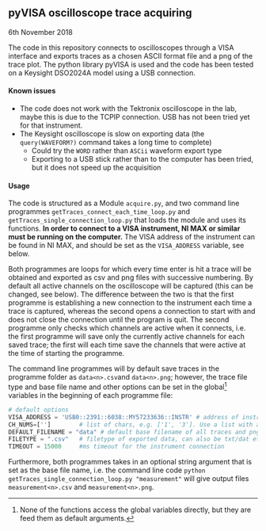 ## pyVISA oscilloscope trace acquiring

6th November 2018

The code in this repository connects to oscilloscopes through a VISA interface and exports traces as a chosen ASCII format file and a png of the trace plot. The python library pyVISA is used and the code has been tested on a Keysight DSO2024A model using a USB connection.

#### Known issues

- The code does not work with the Tektronix oscilloscope in the lab, maybe this is due to the TCPIP connection. USB has not been tried yet for that instrument.
- The Keysight oscilloscope is slow on exporting data (the `query(WAVEFORM?)` command takes a long time to complete)
  - Could try the `WORD` rather than `ASCii` waveform export type 
  - Exporting to a USB stick rather than to the computer has been tried, but it does not speed up the acquisition

#### Usage

The code is structured as a Module `acquire.py`, and two command line programmes `getTraces_connect_each_time_loop.py` and `getTraces_single_connection_loop.py` that loads the module and uses its functions. **In order to connect to a VISA instrument, NI MAX or similar must be running on the computer.** The VISA address of the instrument can be found in NI MAX, and should be set as the  `VISA_ADDRESS` variable, see below. 

Both programmes are loops for which every time enter is hit a trace will be obtained and exported as csv and png files with successive numbering. By default all active channels on the oscilloscope will be captured (this can be changed, see below). The difference between the two is that the first programme is establishing a new connection to the instrument each time a trace is captured, whereas the second opens a connection to start with and does not close the connection until the program is quit. The second programme only checks which channels are active when it connects, i.e. the first programme will save only the currently active channels for each saved trace; the first will each time save the channels that were active at the time of starting the programme.

The command line programmes will by default save traces in the programme folder as `data<n>.csv`and `data<n>.png`; however, the trace file type and base file name and other options can be set in the global[^1] variables in the beginning of each programme file:

[^1]: None of the functions access the global variables directly, but they are feed them as default arguments.

```python
# default options
VISA_ADDRESS = 'USB0::2391::6038::MY57233636::INSTR' # address of instrument
CH_NUMS=['']        # list of chars, e.g. ['1', '3']. Use a list with an empty string [''] to capture all currently displayed channels
DEFAULT_FILENAME = "data" # default base filename of all traces and pngs exported, a number is appended to the base
FILETYPE = ".csv"   # filetype of exported data, can also be txt/dat etc.
TIMEOUT = 15000     #ms timeout for the instrument connection
```

Furthermore, both programmes takes in an optional string argument that is set as the base file name, i.e. the command line code `python getTraces_single_connection_loop.py "measurement"` will give output files `measurement<n>.csv` and `measurement<n>.png`.
